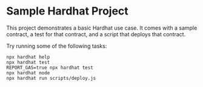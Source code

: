 # Sample Hardhat Project

This project demonstrates a basic Hardhat use case. It comes with a sample contract, a test for that contract, and a script that deploys that contract.

Try running some of the following tasks:

```shell
npx hardhat help
npx hardhat test
REPORT_GAS=true npx hardhat test
npx hardhat node
npx hardhat run scripts/deploy.js
```
<!-- Contract Address : 0x24840eF2E1bfAE95F640c40c144A727464Dde098 -->
<!-- arbiscan : https://sepolia.arbiscan.io/address/0x24840eF2E1bfAE95F640c40c144A727464Dde098#code -->